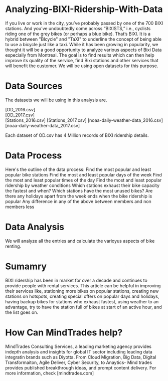# Analyzing-BIXI-Ridership-With-Data
If you live or work in the city, you’ve probably passed by one of the 700 BIXI stations. And you’ve undoubtedly come across “BIXISTS,” i.e., cyclists riding one of the grey bikes (or perhaps a blue bike). That’s BIXI. It is a hybrid between "BIcycle" and "TaXI" to underline the concept of being able to use a bicycle just like a taxi. While it has been growing in popularity, we thought it will be a good opportunity to analyze various aspects of Bixi Data especially from Montreal. The goal is to find results which can then help improve its quality of the service, find Bixi stations and other services that will benefit the customer. We will be using open datasets for this purpose.
# Data Sources
The datasets we will be using in this analysis are. 

[OD_2016.csv]	
[OD_2017.csv]	
[Stations_2016.csv]
[Stations_2017.csv]
[noaa-daily-weather-data_2016.csv]
[noaa-daily-weather-data_2017.csv]

Each dataset of OD.csv has 4 Million records of BIXI ridership details. 
# Data Process
Here's the outline of the data process: 
Find the most popular and least popular bike stations
Find the most and least popular days of the week
Find the most and least popular times of the day
Find the most and least popular ridership by weather conditions
Which stations exhaust their bike capacity the fastest and when? Which stations have the most unused bikes?
Are there any holidays apart from the week ends when the bike ridership is popular
Any difference in any of the above between members and non members less
# Data Analysis
We will analyze all the entries and calculate the varioyus aspects of bike renting. 
# Sumamry
BIXI ridership has been in market for over a decade and continues to provide people with rental services. This article can be helpful in improving their services like, stationing more bikes on popular stations, creating new stations on hotspots, creating special offers on popular days and holidays, having backup bikes for stations who exhaust fastest, using weather to an advantage, try to have the station full of bikes at start of an active hour, and the list goes on.
# How Can MindTrades help?
MindTrades Consulting Services, a leading marketing agency provides indepth analysis and insights for global IT sector including leading data integratin brands such as Diyotta. From Cloud Migration, Big Data, Digital Transformaiton, Agile Deliver, Cyber Security, to Anaytics- Mind trades provides published breakthrough ideas, and prompt content delivery. For more information, check [mindtrades.com]
